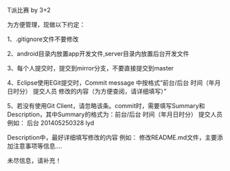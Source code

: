 T派比赛
by 3+2


为方便管理，现做以下约定：

1、.gitignore文件不要修改

2、android目录内放置app开发文件,server目录内放置后台开发文件

3、每个人提交时，提交到mirror分支，不要直接提交到master

4、Eclipse使用EGit提交时，Commit message 中按格式“前台/后台 时间（年月日时分）  提交人员 修改的内容（为方便查阅，请详细填写）”

5、若没有使用Git Client，请忽略该条。commit时，需要填写Summary和Description，其中Summary的格式为：前台/后台  时间（年月日时分）  提交人员
   例如： 后台 201405250328 lyd 

   Description中，最好详细填写修改的内容
   例如： 修改README.md文件，主要添加注意事项等信息....

未尽信息，请补充！
